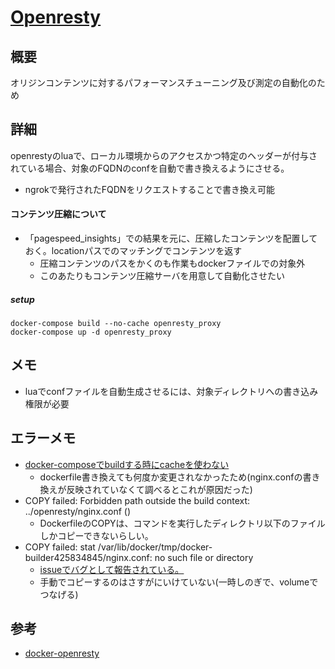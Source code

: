 [Openresty](https://openresty.org/en/)
===

## 概要

オリジンコンテンツに対するパフォーマンスチューニング及び測定の自動化のため

## 詳細

openrestyのluaで、ローカル環境からのアクセスかつ特定のヘッダーが付与されている場合、対象のFQDNのconfを自動で書き換えるようにさせる。

 - ngrokで発行されたFQDNをリクエストすることで書き換え可能


#### コンテンツ圧縮について

 - 「pagespeed_insights」での結果を元に、圧縮したコンテンツを配置しておく。locationパスでのマッチングでコンテンツを返す
    - 圧縮コンテンツのパスをかくのも作業もdockerファイルでの対象外
    - このあたりもコンテンツ圧縮サーバを用意して自動化させたい

##### setup

```
docker-compose build --no-cache openresty_proxy
docker-compose up -d openresty_proxy
```

## メモ
 - luaでconfファイルを自動生成させるには、対象ディレクトリへの書き込み権限が必要

## エラーメモ
 - [docker-composeでbuildする時にcacheを使わない](https://qiita.com/setouchi/items/e01557ae4647b8e3b1bc)
    - dockerfile書き換えても何度か変更されなかったため(nginx.confの書き換えが反映されていなくて調べるとこれが原因だった)
 - COPY failed: Forbidden path outside the build context: ../openresty/nginx.conf ()
    - DockerfileのCOPYは、コマンドを実行したディレクトリ以下のファイルしかコピーできないらしい。
 - COPY failed: stat /var/lib/docker/tmp/docker-builder425834845/nginx.conf: no such file or directory
    - [issueでバグとして報告されている。](https://github.com/openresty/docker-openresty/issues/64)
    - 手動でコピーするのはさすがにいけていない(一時しのぎで、volumeでつなげる)
    

## 参考

 - [docker-openresty](https://github.com/openresty/docker-openresty)